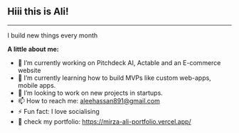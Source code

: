 ## Hiii this is Ali!

----------------------------------------------------------------------------------------

I build new things every month

**A little about me:**
- 🔭 I’m currently working on Pitchdeck AI, Actable and an E-commerce website
- 🌱 I’m currently learning how to build MVPs like custom web-apps, mobile apps.
- 👯 I’m looking to work on new projects in startups.
- 📫 How to reach me: aleehassan891@gmail.com
- ⚡ Fun fact: I love socialising
- 🚀 check my portfolio: https://mirza-ali-portfolio.vercel.app/

